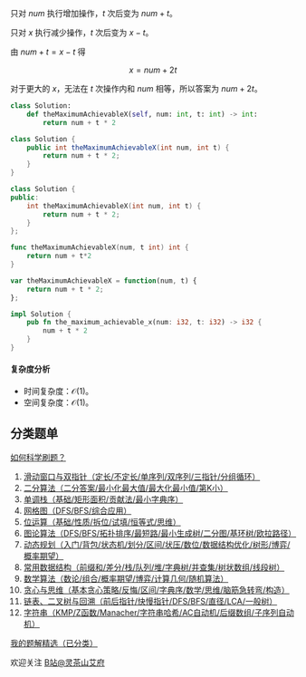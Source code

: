 只对 $\textit{num}$ 执行增加操作，$t$ 次后变为 $\textit{num}+t$。

只对 $x$ 执行减少操作，$t$ 次后变为 $x-t$。

由 $\textit{num}+t = x - t$ 得

$$
x=\textit{num}+2t
$$

对于更大的 $x$，无法在 $t$ 次操作内和 $\textit{num}$ 相等，所以答案为 $\textit{num}+2t$。

```py [sol-Python3]
class Solution:
    def theMaximumAchievableX(self, num: int, t: int) -> int:
        return num + t * 2
```

```java [sol-Java]
class Solution {
    public int theMaximumAchievableX(int num, int t) {
        return num + t * 2;
    }
}
```

```cpp [sol-C++]
class Solution {
public:
    int theMaximumAchievableX(int num, int t) {
        return num + t * 2;
    }
};
```

```go [sol-Go]
func theMaximumAchievableX(num, t int) int {
    return num + t*2
}
```

```js [sol-JavaScript]
var theMaximumAchievableX = function(num, t) {
    return num + t * 2;
};
```

```rust [sol-Rust]
impl Solution {
    pub fn the_maximum_achievable_x(num: i32, t: i32) -> i32 {
        num + t * 2
    }
}
```

#### 复杂度分析

- 时间复杂度：$\mathcal{O}(1)$。
- 空间复杂度：$\mathcal{O}(1)$。

## 分类题单

[如何科学刷题？](https://leetcode.cn/circle/discuss/RvFUtj/)

1. [滑动窗口与双指针（定长/不定长/单序列/双序列/三指针/分组循环）](https://leetcode.cn/circle/discuss/0viNMK/)
2. [二分算法（二分答案/最小化最大值/最大化最小值/第K小）](https://leetcode.cn/circle/discuss/SqopEo/)
3. [单调栈（基础/矩形面积/贡献法/最小字典序）](https://leetcode.cn/circle/discuss/9oZFK9/)
4. [网格图（DFS/BFS/综合应用）](https://leetcode.cn/circle/discuss/YiXPXW/)
5. [位运算（基础/性质/拆位/试填/恒等式/思维）](https://leetcode.cn/circle/discuss/dHn9Vk/)
6. [图论算法（DFS/BFS/拓扑排序/最短路/最小生成树/二分图/基环树/欧拉路径）](https://leetcode.cn/circle/discuss/01LUak/)
7. [动态规划（入门/背包/状态机/划分/区间/状压/数位/数据结构优化/树形/博弈/概率期望）](https://leetcode.cn/circle/discuss/tXLS3i/)
8. [常用数据结构（前缀和/差分/栈/队列/堆/字典树/并查集/树状数组/线段树）](https://leetcode.cn/circle/discuss/mOr1u6/)
9. [数学算法（数论/组合/概率期望/博弈/计算几何/随机算法）](https://leetcode.cn/circle/discuss/IYT3ss/)
10. [贪心与思维（基本贪心策略/反悔/区间/字典序/数学/思维/脑筋急转弯/构造）](https://leetcode.cn/circle/discuss/g6KTKL/)
11. [链表、二叉树与回溯（前后指针/快慢指针/DFS/BFS/直径/LCA/一般树）](https://leetcode.cn/circle/discuss/K0n2gO/)
12. [字符串（KMP/Z函数/Manacher/字符串哈希/AC自动机/后缀数组/子序列自动机）](https://leetcode.cn/circle/discuss/SJFwQI/)

[我的题解精选（已分类）](https://github.com/EndlessCheng/codeforces-go/blob/master/leetcode/SOLUTIONS.md)

欢迎关注 [B站@灵茶山艾府](https://space.bilibili.com/206214)
